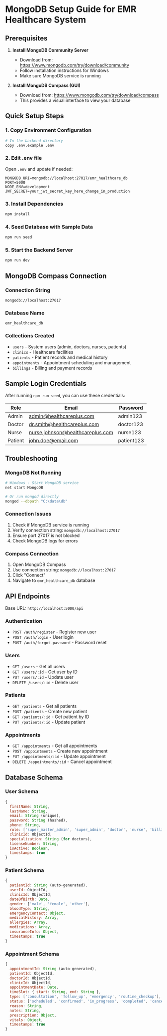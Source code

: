 # MongoDB Setup Guide for EMR Healthcare System

## Prerequisites
1. **Install MongoDB Community Server**
   - Download from: https://www.mongodb.com/try/download/community
   - Follow installation instructions for Windows
   - Make sure MongoDB service is running

2. **Install MongoDB Compass (GUI)**
   - Download from: https://www.mongodb.com/try/download/compass
   - This provides a visual interface to view your database

## Quick Setup Steps

### 1. Copy Environment Configuration
```bash
# In the backend directory
copy .env.example .env
```

### 2. Edit .env file
Open `.env` and update if needed:
```
MONGODB_URI=mongodb://localhost:27017/emr_healthcare_db
PORT=5000
NODE_ENV=development
JWT_SECRET=your_jwt_secret_key_here_change_in_production
```

### 3. Install Dependencies
```bash
npm install
```

### 4. Seed Database with Sample Data
```bash
npm run seed
```

### 5. Start the Backend Server
```bash
npm run dev
```

## MongoDB Compass Connection

### Connection String
```
mongodb://localhost:27017
```

### Database Name
```
emr_healthcare_db
```

### Collections Created
- `users` - System users (admin, doctors, nurses, patients)
- `clinics` - Healthcare facilities
- `patients` - Patient records and medical history
- `appointments` - Appointment scheduling and management
- `billings` - Billing and payment records

## Sample Login Credentials

After running `npm run seed`, you can use these credentials:

| Role | Email | Password |
|------|-------|----------|
| Admin | admin@healthcareplus.com | admin123 |
| Doctor | dr.smith@healthcareplus.com | doctor123 |
| Nurse | nurse.johnson@healthcareplus.com | nurse123 |
| Patient | john.doe@email.com | patient123 |

## Troubleshooting

### MongoDB Not Running
```bash
# Windows - Start MongoDB service
net start MongoDB

# Or run mongod directly
mongod --dbpath "C:\data\db"
```

### Connection Issues
1. Check if MongoDB service is running
2. Verify connection string: `mongodb://localhost:27017`
3. Ensure port 27017 is not blocked
4. Check MongoDB logs for errors

### Compass Connection
1. Open MongoDB Compass
2. Use connection string: `mongodb://localhost:27017`
3. Click "Connect"
4. Navigate to `emr_healthcare_db` database

## API Endpoints

Base URL: `http://localhost:5000/api`

### Authentication
- `POST /auth/register` - Register new user
- `POST /auth/login` - User login
- `POST /auth/forgot-password` - Password reset

### Users
- `GET /users` - Get all users
- `GET /users/:id` - Get user by ID
- `PUT /users/:id` - Update user
- `DELETE /users/:id` - Delete user

### Patients
- `GET /patients` - Get all patients
- `POST /patients` - Create new patient
- `GET /patients/:id` - Get patient by ID
- `PUT /patients/:id` - Update patient

### Appointments
- `GET /appointments` - Get all appointments
- `POST /appointments` - Create new appointment
- `PUT /appointments/:id` - Update appointment
- `DELETE /appointments/:id` - Cancel appointment

## Database Schema

### User Schema
```javascript
{
  firstName: String,
  lastName: String,
  email: String (unique),
  password: String (hashed),
  phone: String,
  role: ['super_master_admin', 'super_admin', 'doctor', 'nurse', 'billing_staff', 'pharmacy_staff', 'patient'],
  clinicId: ObjectId,
  specialization: String (for doctors),
  licenseNumber: String,
  isActive: Boolean,
  timestamps: true
}
```

### Patient Schema
```javascript
{
  patientId: String (auto-generated),
  userId: ObjectId,
  clinicId: ObjectId,
  dateOfBirth: Date,
  gender: ['male', 'female', 'other'],
  bloodType: String,
  emergencyContact: Object,
  medicalHistory: Array,
  allergies: Array,
  medications: Array,
  insuranceInfo: Object,
  timestamps: true
}
```

### Appointment Schema
```javascript
{
  appointmentId: String (auto-generated),
  patientId: ObjectId,
  doctorId: ObjectId,
  clinicId: ObjectId,
  appointmentDate: Date,
  timeSlot: { start: String, end: String },
  type: ['consultation', 'follow_up', 'emergency', 'routine_checkup'],
  status: ['scheduled', 'confirmed', 'in_progress', 'completed', 'cancelled', 'no_show'],
  reason: String,
  notes: String,
  prescription: Object,
  vitals: Object,
  timestamps: true
}
```
